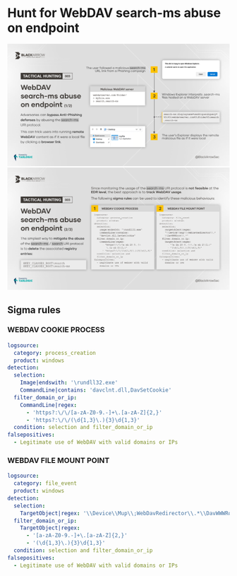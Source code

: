 # Hunt for WebDAV search-ms abuse on endpoint

![Alt text](th_3_1.png)
![Alt text](th_3_2.png)

## Sigma rules

### WEBDAV COOKIE PROCESS
```yaml
logsource:
  category: process_creation
  product: windows
detection:
  selection:
    Image|endswith: '\rundll32.exe'
    CommandLine|contains: 'davclnt.dll,DavSetCookie'
  filter_domain_or_ip:
    CommandLine|regex: 
      - 'https?:\/\/[a-zA-Z0-9.-]+\.[a-zA-Z]{2,}'
      - 'https?:\/\/(\d{1,3}\.){3}\d{1,3}'
  condition: selection and filter_domain_or_ip
falsepositives:
  - Legitimate use of WebDAV with valid domains or IPs
```

### WEBDAV FILE MOUNT POINT
```yaml
logsource:
  category: file_event
  product: windows
detection:
  selection:
    TargetObject|regex: '\\Device\\Mup\\;WebDavRedirector\\.*\\DavWWWRoot\\.*'
  filter_domain_or_ip:
    TargetObject|regex: 
      - '[a-zA-Z0-9.-]+\.[a-zA-Z]{2,}'
      - '(\d{1,3}\.){3}\d{1,3}'
  condition: selection and filter_domain_or_ip
falsepositives:
  - Legitimate use of WebDAV with valid domains or IPs
```
